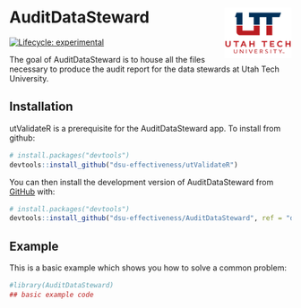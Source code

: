 
<!-- README.md is generated from README.Rmd. Please edit that file -->

# AuditDataSteward <img src="man/figures/README-ut_ie_logo.png" align="right" width="120" />

<!-- badges: start -->

[![Lifecycle:
experimental](https://img.shields.io/badge/lifecycle-experimental-orange.svg)](https://lifecycle.r-lib.org/articles/stages.html#experimental)
<!-- badges: end -->

The goal of AuditDataSteward is to house all the files necessary to
produce the audit report for the data stewards at Utah Tech University.

## Installation

utValidateR is a prerequisite for the AuditDataSteward app. To install
from github:

``` r
# install.packages("devtools")
devtools::install_github("dsu-effectiveness/utValidateR")
```

You can then install the development version of AuditDataSteward from
[GitHub](https://github.com/) with:

``` r
# install.packages("devtools")
devtools::install_github("dsu-effectiveness/AuditDataSteward", ref = "develop")
```

## Example

This is a basic example which shows you how to solve a common problem:

``` r
#library(AuditDataSteward)
## basic example code
```
